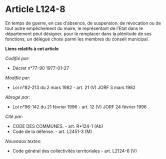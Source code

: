 # Article L124-8

En temps de guerre, en cas d'absence, de suspension, de révocation ou de tout autre empêchement du maire, le représentant de
l'Etat dans le département peut désigner, pour le remplacer dans la plénitude de ses fonctions, un délégué choisi parmi les
membres du conseil municipal.

**Liens relatifs à cet article**

_Codifié par_:

  - Décret n°77-90 1977-01-27

_Modifié par_:

  - Loi n°82-213 du 2 mars 1982 - art. 21 (V) JORF 3 mars 1982

_Abrogé par_:

  - Loi n°96-142 du 21 février 1996 - art. 12 (V) JORF 24 février 1996

_Cité par_:

  - CODE DES COMMUNES. - art. R*124-1 (Ab)
  - Code de la défense. - art. L2451-3 (M)

_Nouveaux textes_:

  - Code général des collectivités territoriales - art. L2124-6 (V)
